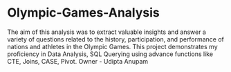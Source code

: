 # Olympic-Games-Analysis
The aim of this analysis was to extract valuable insights and answer a variety of questions related to the history, participation, and performance of nations and athletes in the Olympic Games.  This project demonstrates my proficiency in Data Analysis, SQL Querying using advance functions like CTE, Joins, CASE, Pivot.
Owner - Udipta Anupam
